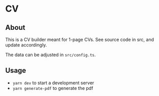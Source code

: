 # CV

## About

This is a CV builder meant for 1-page CVs. See source code in src, and update accordingly.

The data can be adjusted in `src/config.ts`.

## Usage

- `yarn dev` to start a development server
- `yarn generate-pdf` to generate the pdf
